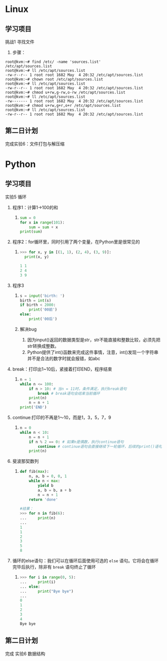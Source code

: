 # Linux 

## 学习项目

挑战1 寻找文件

1. 步骤：

```shell
root@kvm:~# find /etc/ -name 'sources.list'
/etc/apt/sources.list
root@kvm:~# ll /etc/apt/sources.list
-rw-r--r-- 1 root root 1682 May  4 20:32 /etc/apt/sources.list
root@kvm:~# chown root /etc/apt/sources.list
root@kvm:~# ll /etc/apt/sources.list
-rw-r--r-- 1 root root 1682 May  4 20:32 /etc/apt/sources.list
root@kvm:~# chmod u+rw,g-rw,o-rw /etc/apt/sources.list
root@kvm:~# ll /etc/apt/sources.list
-rw------- 1 root root 1682 May  4 20:32 /etc/apt/sources.list
root@kvm:~# chmod u+rw,g+r,o+r /etc/apt/sources.list
root@kvm:~# ll /etc/apt/sources.list
-rw-r--r-- 1 root root 1682 May  4 20:32 /etc/apt/sources.list
```

## 第二日计划

完成实验6：文件打包与解压缩

# Python

## 学习项目

实验5 循环

1. 程序1：计算1→100的和

   1. ```python
      sum = 0
      for x in range(101):
          sum = sum + x
      print(sum)
      ```
      
   
2. 程序2：for循环里，同时引用了两个变量，在Python里是很常见的

   1. ```python
      >>> for x, y in [(1, 1), (2, 4), (3, 9)]:
      	print(x, y)
      
      1 1
      2 4
      3 9
      ```

3. 程序3

   1. ```python
      s = input('birth: ')
      birth = int(s)
      if birth < 2000:
          print('00前')
      else:
          print('00后')
      ```

   2. 解决bug

      1. 因为input()返回的数据类型是str，str不能直接和整数比较，必须先把str转换成整数。
      2. Python提供了int()函数来完成这件事情，注意，int()发现一个字符串并不是合法的数字时就会报错，如abc

4. break：打印出1~10后，紧接着打印END，程序结束

   1. ```python
      n = 1
      while n <= 100:
          if n > 10: # 当n = 11时，条件满足，执行break语句
              break # break语句会结束当前循环
          print(n)
          n = n + 1
      print('END')
      ```

5. continue:打印的不再是1～10，而是1，3，5，7，9

   1. ```python
      n = 0
      while n < 10:
          n = n + 1
          if n % 2 == 0: # 如果n是偶数，执行continue语句
              continue # continue语句会直接继续下一轮循环，后续的print()语句不会执行
          print(n)
      ```

6. 斐波那契数列

   1. ```python
      def fib(max):
          n, a, b = 0, 0, 1
          while n < max:
              yield b
              a, b = b, a + b
              n = n + 1
          return 'done'
          
      #结果：
      >>> for n in fib(6):
      ...     print(n)
      ...
      1
      1
      2
      3
      5
      8
      ```

7. 循环的else语句：我们可以在循环后面使用可选的 `else` 语句。它将会在循环完毕后执行，除非有 `break` 语句终止了循环

   1. ```python
      >>> for i in range(0, 5):
      ...     print(i)
      ... else:
      ...     print("Bye bye")
      ...
      0
      1
      2
      3
      4
      Bye bye
      ```

## 第二日计划

完成 实验6 数据结构